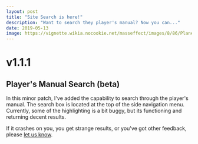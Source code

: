 ```yaml
---
layout: post
title: "Site Search is here!"
description: "Want to search they player's manual? Now you can..."
date: 2019-05-13
image: https://vignette.wikia.nocookie.net/masseffect/images/8/86/Planetscanning.png/revision/latest?cb=20100201034738
---
```


# v1.1.1


## Player's Manual Search (beta)

In this minor patch, I've added the capability to search through the player's manual. The search box is located
at the top of the side navigation menu. Currently, some of the highlighting is a bit buggy, but its functioning and
returning decent results.

If it crashes on you, you get strange results, or you've got other feedback, please [let us know](/about).

